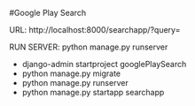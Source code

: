 #Google Play Search

URL: http://localhost:8000/searchapp/?query=

RUN SERVER: python manage.py runserver

- django-admin startproject googlePlaySearch
- python manage.py migrate
- python manage.py runserver
- python manage.py startapp searchapp